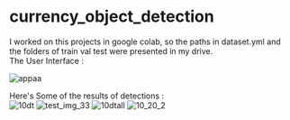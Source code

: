 # currency_object_detection

I worked on this projects in google colab, so the paths in dataset.yml and the folders of train val test were presented in my drive. <br>
The User Interface :

![appaa](https://github.com/mahdihammi/currency_object_detection/assets/89527502/55731765-a31b-48d4-be6f-2ed398088082)

Here's Some of the results of detections : <br>
![10dt](https://github.com/mahdihammi/currency_object_detection/assets/89527502/4f713409-b47e-4c86-b976-1a8ac931d4dc)
![test_img_33](https://github.com/mahdihammi/currency_object_detection/assets/89527502/5d5769d5-8475-4332-b51d-42ca8d2f0a68)
![10dtall](https://github.com/mahdihammi/currency_object_detection/assets/89527502/aead301e-3c2c-4db3-8e77-d1a7d0ca036a)
![10_20_2](https://github.com/mahdihammi/currency_object_detection/assets/89527502/99a6e1b4-f99c-4fe2-9990-4e06dcd4604b)
